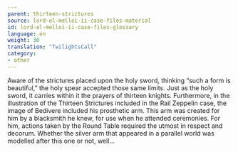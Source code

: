 ```yaml
---
parent: thirteen-strictures
source: lord-el-melloi-ii-case-files-material
id: lord-el-melloi-ii-case-files-glossary
language: en
weight: 30
translation: "TwilightsCall"
category:
- other
---
```


Aware of the strictures placed upon the holy sword, thinking “such a form is beautiful,” the holy spear accepted those same limits. Just as the holy sword, it carries within it the prayers of thirteen knights.
Furthermore, in the illustration of the Thirteen Strictures included in the Rail Zeppelin case, the image of Bedivere included his prosthetic arm. This arm was created for him by a blacksmith he knew, for use when he attended ceremonies. For him, actions taken by the Round Table required the utmost in respect and decorum. Whether the silver arm that appeared in a parallel world was modelled after this one or not, well…
